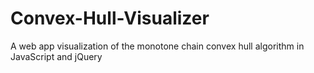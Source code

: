 # Convex-Hull-Visualizer
A web app visualization of the monotone chain convex hull algorithm in JavaScript and jQuery

